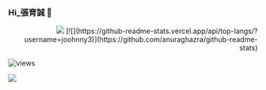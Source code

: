 ### Hi_張育誠 👋

<div align="right" height="160">
	<img src="https://github-readme-stats.vercel.app/api?username=joohnny3&show_icons=true">
	[![](https://github-readme-stats.vercel.app/api/top-langs/?username=joohnny3)](https://github.com/anuraghazra/github-readme-stats)
</div>


![views](https://img.shields.io/github/watchers/joohnny/1000?style=social)

![](https://komarev.com/ghpvc/?username=joohnny3)





<!--
**joohnny3/joohnny3** is a ✨ _special_ ✨ repository because its `README.md` (this file) appears on your GitHub profile.




Here are some ideas to get you started:

- 🔭 I’m currently working on ...
- 🌱 I’m currently learning ...
- 👯 I’m looking to collaborate on ...
- 🤔 I’m looking for help with ...
- 💬 Ask me about ...
- 📫 How to reach me: ...
- 😄 Pronouns: ...
- ⚡ Fun fact: ...
-->
